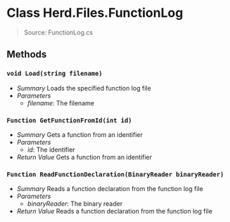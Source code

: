 # Class Herd.Files.FunctionLog
> Source: FunctionLog.cs
## Methods
### `void Load(string filename)`
* *Summary*
  Loads the specified function log file
* *Parameters*
  * _filename_: The filename
### `Function GetFunctionFromId(int id)`
* *Summary*
  Gets a function from an identifier
* *Parameters*
  * _id_: The identifier
* *Return Value*
  Gets a function from an identifier
### `Function ReadFunctionDeclaration(BinaryReader binaryReader)`
* *Summary*
  Reads a function declaration from the function log file
* *Parameters*
  * _binaryReader_: The binary reader
* *Return Value*
  Reads a function declaration from the function log file
